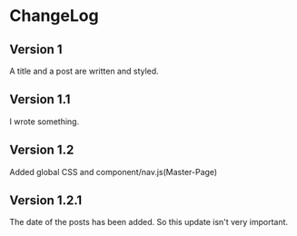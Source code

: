 # ChangeLog

## Version 1
A title and a post are written and styled.

## Version 1.1
I wrote something.

## Version 1.2
Added global CSS and component/nav.js(Master-Page)

## Version 1.2.1
The date of the posts has been added. So this update isn't very important.
